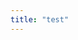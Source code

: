 ```yaml
---
title: "test"
---
```




<script>
fetch("https://sandboxansyble.herokuapp.com/", {headers: {
      'Target-URL': 'https://query2.finance.yahoo.com/v7/finance/options/aapl'
    }}).then(function(response) {
	console.log(response);
	return response.json();	   
}).then(function(data) {   
   	console.log("hi3");
	console.log(data.optionChain.result[0].underlyingSymbol);
}).catch(function(error) {console.log(error)});
</script>
    
